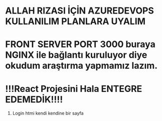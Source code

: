 <h1>ALLAH RIZASI İÇİN AZUREDEVOPS KULLANILIM PLANLARA UYALIM </h1>

<h1>FRONT SERVER PORT 3000 buraya NGINX ile bağlantı kuruluyor diye okudum araştırma yapmamız lazım.</h1>
<h1>!!!React Projesini Hala ENTEGRE EDEMEDİK!!!!</h1>
<ol>
<li>Login htmi kendi kendine bir sayfa</li>
</ol>
